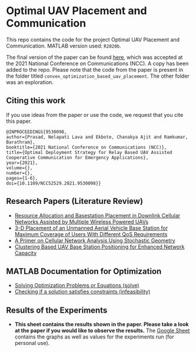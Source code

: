 # Optimal UAV Placement and Communication

This repo contains the code for the project Optimal UAV Placement and Communication. MATLAB version used: `R2020b`.

The final version of the paper can be found [here](https://ieeexplore.ieee.org/abstract/document/9530098), which was accepted at the 2021 National Conference on Communications (NCC). A copy has been added to the repo. Please note that the code from the paper is present in the folder titled `convex_optimization_based_uav_placement`. The other folder was an exploration. 

## Citing this work

If you use ideas from the paper or use the code, we request that you cite this paper. 

```
@INPROCEEDINGS{9530098,  
author={Prasad, Nelapati Lava and Ekbote, Chanakya Ajit and Ramkumar, Barathram},  
booktitle={2021 National Conference on Communications (NCC)},   
title={Optimal Deployment Strategy for Relay Based UAV Assisted Cooperative Communication for Emergency Applications},   
year={2021},  
volume={},  
number={},  
pages={1-6},  
doi={10.1109/NCC52529.2021.9530098}}
```

## Research Papers (Literature Review)
- [Resource Allocation and Basestation Placement in Downlink Cellular Networks Assisted by Multiple Wireless Powered UAVs](https://sci-hub.st/10.1109/tvt.2019.2960765)
- [3-D Placement of an Unmanned Aerial Vehicle Base Station for Maximum Coverage of Users With Different QoS Requirements](https://sci-hub.st/10.1109/lwc.2017.2752161)
- [A Primer on Cellular Network Analysis Using Stochastic Geometry](https://arxiv.org/pdf/1604.03183.pdf)
- [Clustering Based UAV Base Station Positioning for Enhanced Network Capacity](https://sci-hub.do/10.1109/aect47998.2020.9194188)

## MATLAB Documentation for Optimization
- [Solving Optimization Problems or Equations (solve)](https://in.mathworks.com/help/optim/ug/optim.problemdef.optimizationproblem.solve.html)
- [Checking if a solution satisfies constraints (infeasibility)](https://in.mathworks.com/help/optim/ug/optim.problemdef.optimizationconstraint.infeasibility.html)

## Results of the Experiments
- **This sheet contains the results shown in the paper. Please take a look at the paper if you would like to observe the results.** The [Google Sheet](https://docs.google.com/spreadsheets/d/1yOZQIDsm5ox8qCE6SoBkB_squkEjh6qKpi4tMPmvztI/edit?usp=sharing) contains the graphs as well as values for the experiments run (for personal use). 
